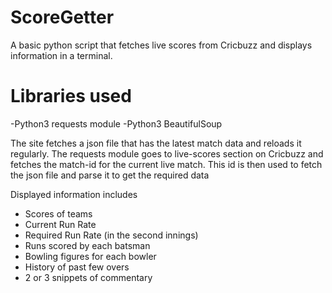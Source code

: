 # ScoreGetter
A basic python script that fetches live scores from Cricbuzz and displays information in a terminal.

# Libraries used 
-Python3 requests module
-Python3 BeautifulSoup

The site fetches a json file that has the latest match data and reloads it regularly. The requests module goes to live-scores section on Cricbuzz and fetches the match-id for the current live match. This id is then used to fetch the json file and parse it to get the required data

Displayed information includes 
- Scores of teams
- Current Run Rate
- Required Run Rate (in the second innings)
- Runs scored by each batsman
- Bowling figures for each bowler
- History of past few overs
- 2 or 3 snippets of commentary

